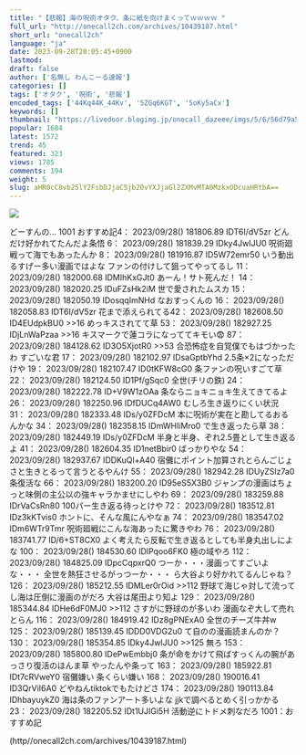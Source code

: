 ```yaml
---
title: "【悲報】海の呪術オタク、条に紙を向けまくってｗｗｗｗ "
full_url: "http://onecall2ch.com/archives/10439187.html"
short_url: "onecall2ch"
language: "ja"
date: 2023-09-28T20:05:45+0900
lastmod: 
draft: false
author: ['名無し わんこーる速報']
categories: []
tags: ['オタク', '呪術', '悲報']
encoded_tags: ['44Kq44K_44Kv', '5ZGq6KGT', '5oKy5aCx']
keywords: []
thumbnail: "https://livedoor.blogimg.jp/onecall_dazeee/imgs/5/6/56d79a51-s.jpg"
popular: 1684
latest: 1572
trend: 45
featured: 323
views: 1785
comments: 194
weight: 5
slug: aHR0cC8vb25lY2FsbDJjaC5jb20vYXJjaGl2ZXMvMTA0MzkxODcuaHRtbA==
---
```


![](https://livedoor.blogimg.jp/onecall_dazeee/imgs/5/6/56d79a51-s.jpg)

どーすんの… 1001 おすすめ記4： 2023/09/28() 181806.89 IDT6I/dV5zr どんだけ好かれてたんだよ条悟 6： 2023/09/28() 181839.29 IDky4JwIJU0 呪術廻戦って海でもあったんか 8： 2023/09/28() 181916.87 ID5W72emr50 いう動出るすげー多い漫画ではよな ファンの付けして狙ってやってるし 11： 2023/09/28() 182000.68 IDMIhKxGJt0 あーん！サト死んだ！ 14： 2023/09/28() 182020.25 IDuFZsHk2iM 世で愛されたムスカ 15： 2023/09/28() 182050.19 IDosqqImNHd なおすっくんの 16： 2023/09/28() 182058.83 IDT6I/dV5zr 花まで添えられてる42： 2023/09/28() 182608.50 ID4EUdpkBU0 >>16 めっキスされてて草 53： 2023/09/28() 182927.25 IDjLnWaPzaa >>16 キスマークで蓮コラになっててキモい😨 87： 2023/09/28() 184128.62 ID3O5XjotR0 >>53 合恐怖症を自覚僕でもはづかったわ すごいな君 17： 2023/09/28() 182102.97 IDsaGptbYhd 2.5条×2になっただけや 19： 2023/09/28() 182107.47 ID0tKFW8cG0 条ファンの呪いすごて草 22： 2023/09/28() 182124.50 ID1Pf/gSqc0 全世(チリの鉄) 24： 2023/09/28() 182222.78 ID+V9W1zOAa 条ならニョキニョキ生えてきてるよ 26： 2023/09/28() 182250.96 IDfDUCq4AW0 むしろ生き返りにくい状況 31： 2023/09/28() 182333.48 IDs/y0ZFDcM 本に呪術が実在と勘してるおるんかな 34： 2023/09/28() 182358.15 IDmWHIiMro0 で生き返ったら草 38： 2023/09/28() 182449.19 IDs/y0ZFDcM 半身と半身、ぞれ2.5畳として生き返るよ 41： 2023/09/28() 182604.35 ID1netBbir0 ばっかりやな 54： 2023/09/28() 182937.67 IDDKuQl+A40 宿儺にポイント加算されとらんごじょさと生きとるって言うとるやんけ 55： 2023/09/28() 182942.28 IDUyZSlz7a0 条復活な 66： 2023/09/28() 183200.20 ID95eS5X3B0 ジャンプの漫画はちょっと味側の主公以の強キャラかませにしやわ 69： 2023/09/28() 183259.88 IDrVaCsRn80 100パー生き返る待っとけや 72： 2023/09/28() 183512.81 IDz3kKTvis0 ホントに、そんな風にんやなぁ 74： 2023/09/28() 183547.02 IDm6WTr9Tmr 呪術廻戦にこんな海あったに驚きやわ 76： 2023/09/28() 183741.77 ID/6+ST8CX0 よく考えたら反転で生き返るとしても半身丸出しによな 100： 2023/09/28() 184530.60 IDlPqoo6FK0 極の域やろ 112： 2023/09/28() 184825.09 IDpcCqpxrQ0 つーか・・・漫画ってすごいよな・・・ 全世を熱狂させるがっつーか・・・ ら大谷より好かれてるんじゃね？ 126： 2023/09/28() 185212.55 IDMLer0rOid >>112 野球て海じゃ対して流ってし海は圧倒に漫画のがだろ 大谷は尾田より知よ 129： 2023/09/28() 185344.84 IDHe6dF0MJ0 >>112 さすがに野球のが多いわ 漫画なぞ大して売れとらん 116： 2023/09/28() 184919.42 IDz8gPNExA0 全世のチーズ牛丼w 125： 2023/09/28() 185139.45 IDDD0VDG2u0 て自のの漫画読まんのか？ 130： 2023/09/28() 185354.85 IDky4JwIJU0 >>125 無ろ 153： 2023/09/28() 185800.80 IDePwEmbbj0 条が命をかけて飛ばすっくんの腕があっさり復活のほんま草 やったんや条って 163： 2023/09/28() 185922.81 IDt7cRVweY0 宿儺嫌い 条くらい嫌い 168： 2023/09/28() 190016.41 ID3QrViI6A0 どやねんtiktokでもたけどさ 174： 2023/09/28() 190113.84 IDhbayuykZ0 海は条のファンアート多いよな jjkで調べるとめく引っかかる 23： 2023/09/28() 182205.52 IDt1UJIGi5H 活動逆にトドメ刺なだろ 1001：おすすめ記

(http//onecall2ch.com/archives/10439187.html)
